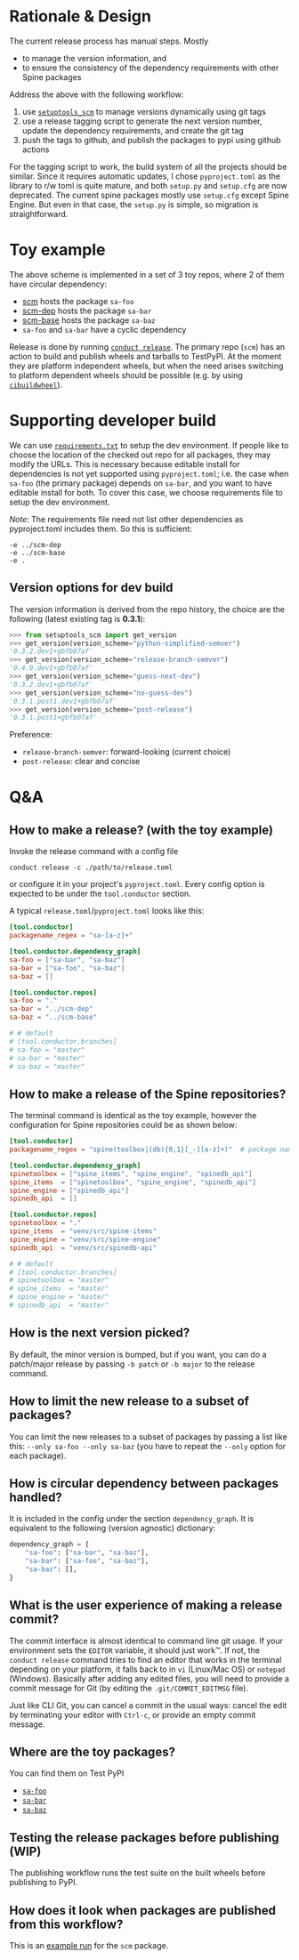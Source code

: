 # Rationale & Design
The current release process has manual steps.  Mostly
- to manage the version information, and
- to ensure the consistency of the dependency requirements with other Spine packages

Address the above with the following workflow:
1. use [`setuptools_scm`](https://github.com/pypa/setuptools_scm/) to
   manage versions dynamically using git tags
2. use a release tagging script to generate the next version number,
   update the dependency requirements, and create the git tag
3. push the tags to github, and publish the packages to pypi using
   github actions

For the tagging script to work, the build system of all the projects
should be similar.  Since it requires automatic updates, I chose
`pyproject.toml` as the library to r/w toml is quite mature, and both
`setup.py` and `setup.cfg` are now deprecated.  The current spine
packages mostly use `setup.cfg` except Spine Engine.  But even in that
case, the `setup.py` is simple, so migration is straightforward.

# Toy example
The above scheme is implemented in a set of 3 toy repos, where 2 of
them have circular dependency:
- [scm](https://github.com/suvayu/scm) hosts the package `sa-foo`
- [scm-dep](https://github.com/suvayu/scm-dep) hosts the package `sa-bar`
- [scm-base](https://github.com/suvayu/scm-base) hosts the package `sa-baz`
- `sa-foo` and `sa-bar` have a cyclic dependency

Release is done by running [`conduct release`](./orchestra/release.py).
The primary repo (`scm`) has an action to build and publish
wheels and tarballs to TestPyPI.  At the moment they are platform
independent wheels, but when the need arises switching to platform
dependent wheels should be possible (e.g. by using [`cibuildwheel`](https://cibuildwheel.readthedocs.io/en/stable/)).

# Supporting developer build
We can use [`requirements.txt`](./requirements.txt) to setup the dev
environment.  If people like to choose the location of the checked out
repo for all packages, they may modify the URLs.  This is necessary
because editable install for dependencies is not yet supported using
`pyproject.toml`; i.e. the case when `sa-foo` (the primary package)
depends on `sa-bar`, and you want to have editable install for both.
To cover this case, we choose requirements file to setup the dev
environment.

*Note:* The requirements file need not list other dependencies as
pyproject.toml includes them.  So this is sufficient:
```
-e ../scm-dep
-e ../scm-base
-e .
```

## Version options for dev build
The version information is derived from the repo history, the choice
are the following (latest existing tag is **0.3.1**):
```python
>>> from setuptools_scm import get_version
>>> get_version(version_scheme="python-simplified-semver")
'0.3.2.dev1+gbfb07af'
>>> get_version(version_scheme="release-branch-semver")
'0.4.0.dev1+gbfb07af'
>>> get_version(version_scheme="guess-next-dev")
'0.3.2.dev1+gbfb07af'
>>> get_version(version_scheme="no-guess-dev")
'0.3.1.post1.dev1+gbfb07af'
>>> get_version(version_scheme="post-release")
'0.3.1.post1+gbfb07af'
```

Preference:
- `release-branch-semver`: forward-looking (current choice)
- `post-release`: clear and concise

# Q&A
## How to make a release? (with the toy example)
Invoke the release command with a config file
```shell
conduct release -c ./path/to/release.toml
```
or configure it in your project's `pyproject.toml`.  Every config
option is expected to be under the `tool.conductor` section.

A typical `release.toml`/`pyproject.toml` looks like this:
```toml
[tool.conductor]
packagename_regex = "sa-[a-z]+"

[tool.conductor.dependency_graph]
sa-foo = ["sa-bar", "sa-baz"]
sa-bar = ["sa-foo", "sa-baz"]
sa-baz = []

[tool.conductor.repos]
sa-foo = "."
sa-bar = "../scm-dep"
sa-baz = "../scm-base"

# # default
# [tool.conductor.branches]
# sa-foo = "master"
# sa-bar = "master"
# sa-baz = "master"
```

## How to make a release of the Spine repositories?
The terminal command is identical as the toy example, however the
configuration for Spine repositories could be as shown below:
```toml
[tool.conductor]
packagename_regex = "spine(toolbox|(db){0,1}[_-][a-z]+)"  # package name on PyPI

[tool.conductor.dependency_graph]
spinetoolbox = ["spine_items", "spine_engine", "spinedb_api"]
spine_items  = ["spinetoolbox", "spine_engine", "spinedb_api"]
spine_engine = ["spinedb_api"]
spinedb_api  = []

[tool.conductor.repos]
spinetoolbox = "."
spine_items  = "venv/src/spine-items"
spine_engine = "venv/src/spine-engine"
spinedb_api  = "venv/src/spinedb-api"

# # default
# [tool.conductor.branches]
# spinetoolbox = "master"
# spine_items  = "master"
# spine_engine = "master"
# spinedb_api  = "master"
```

## How is the next version picked?
By default, the minor version is bumped, but if you want, you can do a
patch/major release by passing `-b patch` or `-b major` to the release
command.

## How to limit the new release to a subset of packages?
You can limit the new releases to a subset of packages by passing a
list like this: `--only sa-foo --only sa-baz` (you have to repeat the
`--only` option for each package).

## How is circular dependency between packages handled?
It is included in the config under the section `dependency_graph`.  It
is equivalent to the following (version agnostic) dictionary:
```python
dependency_graph = {
    "sa-foo": ["sa-bar", "sa-baz"],
    "sa-bar": ["sa-foo", "sa-baz"],
    "sa-baz": [],
}
```

## What is the user experience of making a release commit?
The commit interface is almost identical to command line git usage.
If your environment sets the `EDITOR` variable, it should just work™.
If not, the `conduct release` command tries to find an editor that
works in the terminal depending on your platform, it falls back to in
`vi` (Linux/Mac OS) or `notepad` (Windows).  Basically after adding
any edited files, you will need to provide a commit message for Git
(by editing the `.git/COMMIT_EDITMSG` file).

Just like CLI Git, you can cancel a commit in the usual ways: cancel
the edit by terminating your editor with `Ctrl-c`, or provide an empty
commit message.

## Where are the toy packages?
You can find them on Test PyPI
- [`sa-foo`](https://test.pypi.org/project/sa-foo/#history)
- [`sa-bar`](https://test.pypi.org/project/sa-bar/#history)
- [`sa-baz`](https://test.pypi.org/project/sa-baz/#history)

## Testing the release packages before publishing (WIP)
The publishing workflow runs the test suite on the built wheels before
publishing to PyPI.

## How does it look when packages are published from this workflow?
This is an [example
run](https://github.com/suvayu/scm/actions/runs/5256852022) for the
`scm` package.
